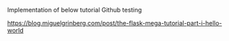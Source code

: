 Implementation of below tutorial
Github testing

https://blog.miguelgrinberg.com/post/the-flask-mega-tutorial-part-i-hello-world
